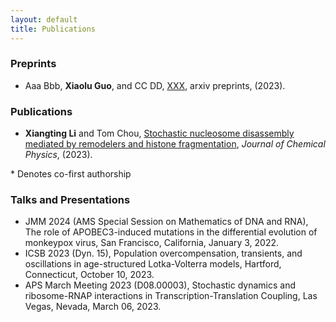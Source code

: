 ```yaml
---
layout: default
title: Publications
---
```


### Preprints
- Aaa Bbb, **Xiaolu Guo**, and CC DD, [XXX](), arxiv preprints, (2023). 

### Publications

- **Xiangting Li** and Tom Chou, [Stochastic nucleosome disassembly mediated by remodelers and histone fragmentation](https://doi.org/10.1063/5.0165136),  _Journal of Chemical Physics_, (2023). 


\* Denotes co-first authorship

### Talks and Presentations
- JMM 2024 (AMS Special Session on Mathematics of DNA and RNA), The role of APOBEC3-induced mutations in the differential evolution of monkeypox virus, San Francisco, California, January 3, 2022.
- ICSB 2023 (Dyn. 15), Population overcompensation, transients, and oscillations in age-structured Lotka-Volterra models, Hartford, Connecticut, October 10, 2023.
- APS March Meeting 2023 (D08.00003), Stochastic dynamics and ribosome-RNAP interactions in Transcription-Translation Coupling, Las Vegas, Nevada, March 06, 2023.

